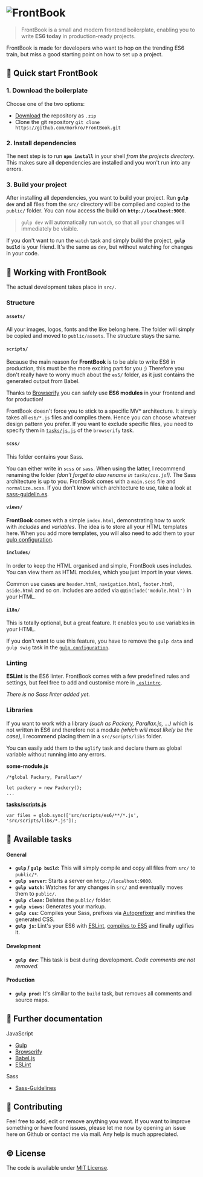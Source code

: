 # ![FrontBook](https://github.com/morkro/FrontBook/blob/master/src/assets/logo/frontbook.png)
> FrontBook is a small and modern frontend boilerplate, enabling you to write **ES6 today** in production-ready projects.

FrontBook is made for developers who want to hop on the trending ES6 train, but miss a good starting point on how to set up a project.



## :floppy_disk: Quick start FrontBook
### 1. Download the boilerplate
Choose one of the two options:

* [Download](https://github.com/morkro/FrontBook/archive/master.zip) the repository as `.zip`
* Clone the git repository `git clone https://github.com/morkro/FrontBook.git`

### 2. Install dependencies
The next step is to run **`npm install`** in your shell _from the projects directory_. This makes sure all dependencies are installed and you won't run into any errors.

### 3. Build your project

After installing all dependencies, you want to build your project. Run **`gulp dev`** and all files from the `src/` directory will be compiled and copied to the `public/` folder. You can now access the build on **`http://localhost:9000`**.

> `gulp dev` will automatically run `watch`, so that all your changes will immediately
be visible.

If you don't want to run the `watch` task and simply build the project, **`gulp build`** is your friend. It's the same as `dev`, but without watching for changes in your code.



## :art: Working with FrontBook

The actual development takes place in `src/`.

### Structure

#### `assets/`
All your images, logos, fonts and the like belong here. The folder will simply be copied and moved to `public/assets`. The structure stays the same.


#### `scripts/`
Because the main reason for **FrontBook** is to be able to write ES6 in production, this must be the more exciting part for you ;) Therefore you don't really have to worry much about the `es5/` folder, as it just contains the generated output from Babel.

Thanks to [Browserify](http://browserify.org/) you can safely use **ES6 modules** in your frontend and for production!

FrontBook doesn't force you to stick to a specific MV* architecture. It simply takes all `es6/*.js` files and compiles them. Hence you can choose whatever design pattern you prefer. If you want to exclude specific files, you need to specify them in [`tasks/js.js`](https://github.com/morkro/FrontBook/blob/gulp/tasks/scripts.js#L32) of the `browserify` task.


#### `scss/`
This folder contains your Sass.

You can either write in `scss` or `sass`. When using the latter, I recommend renaming the folder _(don't forget to also rename in `tasks/css.js`!)_.
The Sass architecture is up to you. FrontBook comes with a `main.scss` file and `normalize.scss`.  If you don't know which architecture to use, take a look at [sass-guidelin.es](http://www.sass-guidelin.es).


#### `views/`
**FrontBook** comes with a simple `index.html`, demonstrating how to work with _includes_ and _variables_. The idea is to store all your HTML templates here. When you add more templates, you will also need to add them to your [gulp configuration](https://github.com/morkro/FrontBook/tree/gulp/tasks/views.js).


#### `includes/`
In order to keep the HTML organised and simple, FrontBook uses includes. You can view them as HTML modules, which you just import in your views.

Common use cases are `header.html`, `navigation.html`, `footer.html`, `aside.html` and so on.
Includes are added via `@@include('module.html')` in your HTML.


#### `i18n/`
This is totally optional, but a great feature. It enables you to use variables in your HTML.

If you don't want to use this feature, you have to remove the `gulp data` and `gulp swig` task in the [`gulp configuration`](https://github.com/morkro/FrontBook/tree/gulp/tasks/views.js).


### Linting
**ESLint** is the ES6 linter. FrontBook comes with a few predefined rules and settings, but feel free to add and customise more in [`.eslintrc`](https://github.com/morkro/FrontBook/tree/gulp/.eslintrc).

_There is no Sass linter added yet._


### Libraries
If you want to work with a library _(such as Packery, Parallax.js, ...)_ which is not written in ES6 and therefore not a module _(which will most likely be the case)_, I recommend placing them in a `src/scripts/libs` folder.

You can easily add them to the `uglify` task and declare them as global variable without running into any errors.

**some-module.js**

```
/*global Packery, Parallax*/

let packery = new Packery();
...
```
**[tasks/scripts.js](https://github.com/morkro/FrontBook/blob/gulp/tasks/scripts.js#L28)**

```
var files = glob.sync(['src/scripts/es6/**/*.js', 'src/scripts/libs/*.js']);
```



## :wrench: Available tasks

#### General
- **`gulp` / `gulp build`:** This will simply compile and copy all files from `src/` to `public/*`.
- **`gulp server`:** Starts a server on `http://localhost:9000`.
- **`gulp watch`:** Watches for any changes in `src/` and eventually moves them to `public/`.
- **`gulp clean`:** Deletes the `public/` folder.
- **`gulp views`:** Generates your markup.
- **`gulp css`:** Compiles your Sass, prefixes via [Autoprefixer](https://github.com/nDmitry/grunt-autoprefixer) and minifies the generated CSS.
- **`gulp js`:** Lint's your ES6 with [ESLint](https://github.com/sindresorhus/grunt-eslint), [compiles to ES5](https://github.com/jmreidy/grunt-browserify) and finally uglifies it.

#### Development

- **`gulp dev`:** This task is best during development. _Code comments are not removed._

#### Production

- **`gulp prod`:** It's similiar to the `build` task, but removes all comments and source maps.



## :page_with_curl: Further documentation
JavaScript

- [Gulp](https://github.com/gulpjs/gulp/blob/master/docs/getting-started.md)
- [Browserify](http://browserify.org)
- [Babel.js](http://babeljs.io)
- [ESLint](http://eslint.org)

Sass

- [Sass-Guidelines](http://www.sass-guidelin.es)




## :muscle: Contributing
Feel free to add, edit or remove anything you want.
If you want to improve something or have found issues, please let me now by opening an issue here on Github or contact me via mail. Any help is much appreciated.



## :copyright: License
The code is available under [MIT License](https://github.com/morkro/FrontBook/blob/master/LICENSE).
